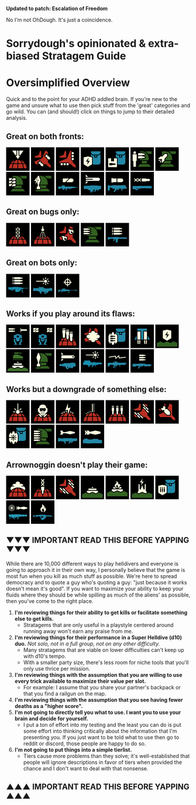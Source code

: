 **Updated to patch: Escalation of Freedom**

No I'm not OhDough. It's just a coincidence.
# Sorrydough's opinionated & extra-biased Stratagem Guide

# Oversimplified Overview
Quick and to the point for your ADHD addled brain. If you're new to the game and unsure what to use then pick stuff from the 'great' categories and go wild.
You can (and should!) click on things to jump to their detailed analysis.

## Great on both fronts:
<img src="/images/stratagems/Orbital_Precision_Strike_Stratagem_Icon.webp" title="Orbital Precision Strike" width="64"><!---->
<img src="/images/stratagems/Eagle_Airstrike_Stratagem_Icon.webp" title="Eagle Airstrike" width="64"><!---->
<img src="/images/stratagems/Eagle_Cluster_Bomb_Stratagem_Icon.webp" title="Eagle Cluster Bomb" width="64"><!---->
<img src="/images/stratagems/Shield_Generator_Pack_Stratagem_Icon.webp" title="Shield Generator Pack" width="64"><!---->
<img src="/images/stratagems/Supply_Pack_Stratagem_Icon.webp" title="Supply Pack" width="64"><!---->
<img src="/images/stratagems/HMG_Emplacement_Stratagem_Icon.webp" title="HMG Emplacement" width="64"><!---->
<img src="/images/stratagems/Rocket_Sentry_Stratagem_Icon.webp" title="Rocket Sentry" width="64"><!---->
<img src="/images/stratagems/Autocannon_Sentry_Stratagem_Icon.webp" title="Autocannon Sentry" width="64"><!---->
<img src="/images/stratagems/EMS_Mortar_Sentry_Stratagem_Icon.webp" title="EMS Mortar Sentry" width="64"><!---->
<img src="/images/stratagems/Autocannon_Stratagem_Icon.webp" title="Autocannon" width="64"><!---->
<img src="/images/stratagems/Commando_Stratagem_Icon.webp" title="Commando" width="64"><!---->
<img src="/images/stratagems/Grenade_Launcher_Stratagem_Icon.webp" title="Grenade Launcher" width="64"><!---->
<img src="/images/stratagems/Railgun_Stratagem_Icon.webp" title="Railgun" width="64"><!---->

## Great on bugs only:
<img src="/images/stratagems/Orbital_Gatling_Barrage_Stratagem_Icon.webp" title="Orbital Gatling Barrage" width="64"><!---->
<img src="/images/stratagems/Orbital_Airburst_Strike_Stratagem_Icon.webp" title="Orbital Airburst Strike" width="64"><!---->
<img src="/images/stratagems/Eagle_Napalm_Airstrike_Stratagem_Icon.webp" title="Eagle Napalm Strike" width="64"><!---->
<img src="/images/stratagems/Machine_Gun_Sentry_Stratagem_Icon.webp" title="Machinegun Sentry" width="64"><!---->
<img src="/images/stratagems/Machine_Gun_Stratagem_Icon.webp" title="Machinegun" width="64"><!---->

## Great on bots only:
<img src="/images/stratagems/Heavy_Machine_Gun_Stratagem_Icon.webp" title="Heavy Machinegun" width="64"><!---->
<img src="/images/stratagems/Laser_Cannon_Stratagem_Icon.webp" title="Laser Cannon" width="64"><!---->
<img src="/images/stratagems/Anti-Materiel_Rifle_Stratagem_Icon.webp" title="Anti-Materiel Rifle" width="64"><!---->

## Works if you play around its flaws:
<img src="/images/stratagems/Patriot_Exosuit_Stratagem_Icon.webp" title="Patriot Exosuit" width="64"><!---->
<img src="/images/stratagems/Emancipator_Exosuit_Stratagem_Icon.webp" title="Emancipator Exosuit" width="64"><!---->
<img src="/images/stratagems/Orbital_380mm_HE_Barrage_Stratagem_Icon.webp" title="Orbital 380mm Barrage" width="64"><!---->
<img src="/images/stratagems/Eagle_Smoke_Strike_Stratagem_Icon.webp" title="Eagle Smoke Strike" width="64"><!---->
<img src="/images/stratagems/Guard_Dog_Stratagem_Icon.webp" title="Guard Dog" width="64"><!---->
<img src="/images/stratagems/Jump_Pack_Stratagem_Icon.webp" title="Jump Pack" width="64"><!---->
<img src="/images/stratagems/Shield_Generator_Relay_Stratagem_Icon.webp" title="Shield Generator Relay" width="64"><!---->
<img src="/images/stratagems/Anti-Tank_Mines_Stratagem_Icon.webp" title="Anti-Tank Mines" width="64"><!---->
<img src="/images/stratagems/Mortar_Sentry_Stratagem_Icon.webp" title="Mortar Sentry" width="64"><!---->
<img src="/images/stratagems/Spear_Stratagem_Icon.webp" title="Spear" width="64"><!---->
<img src="/images/stratagems/Quasar_Cannon_Stratagem_Icon.webp" title="Quasar Cannon" width="64"><!---->
<img src="/images/stratagems/Arc_Thrower_Stratagem_Icon.webp" title="Arc Thrower" width="64"><!---->
<img src="/images/stratagems/Stalwart_Stratagem_Icon.webp" title="Stalwart" width="64"><!---->

## Works but a downgrade of something else:
<img src="/images/stratagems/Orbital_Laser_Stratagem_Icon.webp" title="Orbital Laser" width="64"><!---->
<img src="/images/stratagems/Orbital_Gas_Strike_Stratagem_Icon.webp" title="Orbital Gas Strike" width="64"><!---->
<img src="/images/stratagems/Orbital_EMS_Strike_Stratagem_Icon.webp" title="Orbital EMS Strike" width="64"><!---->
<img src="/images/stratagems/Orbital_Walking_Barrage_Stratagem_Icon.webp" title="Orbital Walking Barrage" width="64"><!---->
<img src="/images/stratagems/Orbital_120mm_HE_Barrage_Stratagem_Icon.webp" title="Orbital 120mm Barrage" width="64"><!---->
<img src="/images/stratagems/Eagle_Strafing_Run_Stratagem_Icon.webp" title="Eagle Strafing Run" width="64"><!---->
<img src="/images/stratagems/Eagle_500kg_Bomb_Stratagem_Icon.webp" title="Eagle 500kg Bomb" width="64"><!---->
<img src="/images/stratagems/Guard_Dog_Rover_Stratagem_Icon.webp" title="Guard Dog Rover" width="64"><!---->
<img src="/images/stratagems/Gatling_Sentry_Stratagem_Icon.webp" title="Gatling Sentry" width="64"><!---->
<img src="/images/stratagems/Recoilless_Rifle_Stratagem_Icon.webp" title="Recoilless Rifle" width="64"><!---->
<img src="/images/stratagems/Expendable_Anti-Tank_Stratagem_Icon.webp" title="Expendable Anti-Tank" width="64"><!---->

## Arrownoggin doesn't play their game:
<img src="/images/stratagems/Orbital_Smoke_Strike_Stratagem_Icon.webp" title="Orbital Smoke Strike" width="64"><!---->
<img src="/images/stratagems/Orbital_Railcannon_Strike_Stratagem_Icon.webp" title="Orbital Railcannon Strike" width="64"><!---->
<img src="/images/stratagems/Eagle_Strafing_Run_Stratagem_Icon.webp" title="Eagle Strafing Run" width="64"><!---->
<img src="/images/stratagems/Anti-Personnel_Minefield_Stratagem_Icon.webp" title="Anti-Helldiver Minefield" width="64"><!---->
<img src="/images/stratagems/Incendiary_Minefield_Stratagem_Icon.webp" title="Incendiary Minefield" width="64"><!---->
<img src="/images/stratagems/Tesla_Tower_Stratagem_Icon.webp" title="Tesla Tower" width="64"><!---->
<img src="/images/stratagems/Ballistic_Shield_Backpack_Stratagem_Icon.webp" title="Ballistic Shield Backpack" width="64"><!---->
<img src="/images/stratagems/Airburst_Rocket_Launcher_Stratagem_Icon.webp" title="Airburst Rocket Launcher" width="64"><!---->
<img src="/images/stratagems/Flamethrower_Stratagem_Icon.webp" title="Flamethrower" width="64"><!---->

## ▼▼▼ IMPORTANT READ THIS BEFORE YAPPING ▼▼▼
While there are 10,000 different ways to play helldivers and everyone is going to approach it in their own way, I personally believe that the game is most fun when you kill as much stuff as possible. We're here to spread democracy and to quote a guy who's quoting a guy: "just because it works doesn't mean it's good". If you want to maximize your ability to keep your fluids where they should be while spilling as much of the aliens' as possible, then you've come to the right place.

1. **I'm reviewing things for their ability to get kills or facilitate something else to get kills.**
    - Stratagems that are only useful in a playstyle centered around running away won't earn any praise from me.
2. **I'm reviewing things for their performance in a Super Helldive (d10) duo.** *Not solo, not in a full group, not on any other difficulty.*
    - Many stratagems that are viable on lower difficulties can't keep up with d10's tempo.
    - With a smaller party size, there's less room for niche tools that you'll only use thrice per mission.
3. **I'm reviewing things with the assumption that you are willing to use every trick available to maximize their value per slot.**
    - For example: I assume that you share your partner's backpack or that you find a railgun on the map.
4. **I'm reviewing things with the assumption that you see having fewer deaths as a "higher score".**
5. **I'm not going to directly tell you what to use. I want you to use your brain and decide for yourself.**
    - I put a ton of effort into my testing and the least you can do is put some effort into thinking critically about the information that I'm presenting you. If you just want to be told what to use then go to reddit or discord, those people are happy to do so.
6. **I'm not going to put things into a simple tierlist.**
    - Tiers cause more problems than they solve; it's well-established that people will ignore descriptions in favor of tiers when provided the chance and I don't want to deal with that nonsense.
## ▲▲▲ IMPORTANT READ THIS BEFORE YAPPING ▲▲▲
